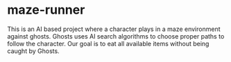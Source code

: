 # maze-runner
This is an AI based project where a character plays in a maze environment against ghosts. Ghosts uses AI search algorithms to choose proper paths to follow the character. 
Our goal is to eat all available items without being caught by Ghosts.
